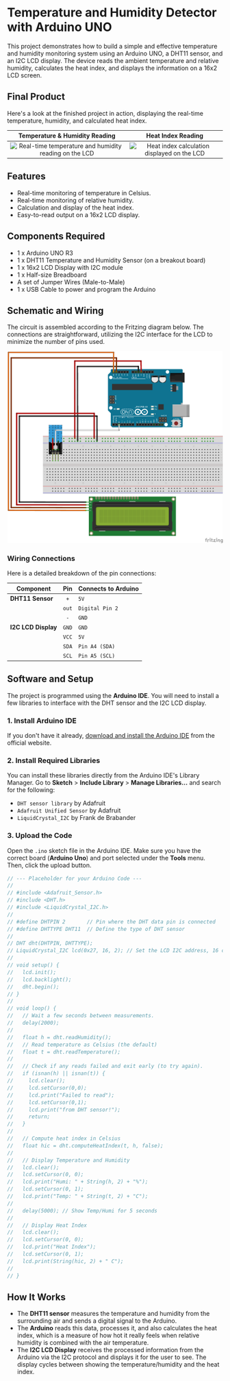# Temperature and Humidity Detector with Arduino UNO

This project demonstrates how to build a simple and effective temperature and humidity monitoring system using an Arduino UNO, a DHT11 sensor, and an I2C LCD display. The device reads the ambient temperature and relative humidity, calculates the heat index, and displays the information on a 16x2 LCD screen.

## Final Product

Here's a look at the finished project in action, displaying the real-time temperature, humidity, and calculated heat index.

| Temperature & Humidity Reading | Heat Index Reading |
| :----------------------------: | :------------------: |
| ![Real-time temperature and humidity reading on the LCD](file/uploaded:WhatsApp%20Image%202025-06-29%20at%2012.06.33_fbbe4cf3.jpg) | ![Heat index calculation displayed on the LCD](file/uploaded:WhatsApp%20Image%202025-06-29%20at%2012.06.34_835d7419.jpg) |

## Features

-   Real-time monitoring of temperature in Celsius.
-   Real-time monitoring of relative humidity.
-   Calculation and display of the heat index.
-   Easy-to-read output on a 16x2 LCD display.

## Components Required

-   1 x Arduino UNO R3
-   1 x DHT11 Temperature and Humidity Sensor (on a breakout board)
-   1 x 16x2 LCD Display with I2C module
-   1 x Half-size Breadboard
-   A set of Jumper Wires (Male-to-Male)
-   1 x USB Cable to power and program the Arduino

## Schematic and Wiring

The circuit is assembled according to the Fritzing diagram below. The connections are straightforward, utilizing the I2C interface for the LCD to minimize the number of pins used.

![Fritzing diagram for the circuit](Temp&Humid.png)

### Wiring Connections

Here is a detailed breakdown of the pin connections:

| Component         | Pin | Connects to Arduino |
| ----------------- | :-: | :------------------ |
| **DHT11 Sensor** | `+` | `5V`                |
|                   | `out`| `Digital Pin 2`     |
|                   | `-` | `GND`               |
| **I2C LCD Display**| `GND` | `GND`               |
|                   | `VCC` | `5V`                |
|                   | `SDA` | `Pin A4 (SDA)`      |
|                   | `SCL` | `Pin A5 (SCL)`      |

## Software and Setup

The project is programmed using the **Arduino IDE**. You will need to install a few libraries to interface with the DHT sensor and the I2C LCD display.

### 1. Install Arduino IDE

If you don't have it already, [download and install the Arduino IDE](https://www.arduino.cc/en/software) from the official website.

### 2. Install Required Libraries

You can install these libraries directly from the Arduino IDE's Library Manager. Go to **Sketch** > **Include Library** > **Manage Libraries...** and search for the following:

-   `DHT sensor library` by Adafruit
-   `Adafruit Unified Sensor` by Adafruit
-   `LiquidCrystal_I2C` by Frank de Brabander

### 3. Upload the Code

Open the `.ino` sketch file in the Arduino IDE. Make sure you have the correct board (**Arduino Uno**) and port selected under the **Tools** menu. Then, click the upload button.

```cpp
// --- Placeholder for your Arduino Code ---
//
// #include <Adafruit_Sensor.h>
// #include <DHT.h>
// #include <LiquidCrystal_I2C.h>
//
// #define DHTPIN 2       // Pin where the DHT data pin is connected
// #define DHTTYPE DHT11  // Define the type of DHT sensor
//
// DHT dht(DHTPIN, DHTTYPE);
// LiquidCrystal_I2C lcd(0x27, 16, 2); // Set the LCD I2C address, 16 columns and 2 rows
//
// void setup() {
//   lcd.init();
//   lcd.backlight();
//   dht.begin();
// }
//
// void loop() {
//   // Wait a few seconds between measurements.
//   delay(2000);
//
//   float h = dht.readHumidity();
//   // Read temperature as Celsius (the default)
//   float t = dht.readTemperature();
//
//   // Check if any reads failed and exit early (to try again).
//   if (isnan(h) || isnan(t)) {
//     lcd.clear();
//     lcd.setCursor(0,0);
//     lcd.print("Failed to read");
//     lcd.setCursor(0,1);
//     lcd.print("from DHT sensor!");
//     return;
//   }
//
//   // Compute heat index in Celsius
//   float hic = dht.computeHeatIndex(t, h, false);
//
//   // Display Temperature and Humidity
//   lcd.clear();
//   lcd.setCursor(0, 0);
//   lcd.print("Humi: " + String(h, 2) + "%");
//   lcd.setCursor(0, 1);
//   lcd.print("Temp: " + String(t, 2) + "C");
//
//   delay(5000); // Show Temp/Humi for 5 seconds
//
//   // Display Heat Index
//   lcd.clear();
//   lcd.setCursor(0, 0);
//   lcd.print("Heat Index");
//   lcd.setCursor(0, 1);
//   lcd.print(String(hic, 2) + " C");
//
// }
```

## How It Works

-   The **DHT11 sensor** measures the temperature and humidity from the surrounding air and sends a digital signal to the Arduino.
-   The **Arduino** reads this data, processes it, and also calculates the heat index, which is a measure of how hot it really feels when relative humidity is combined with the air temperature.
-   The **I2C LCD Display** receives the processed information from the Arduino via the I2C protocol and displays it for the user to see. The display cycles between showing the temperature/humidity and the heat index.
